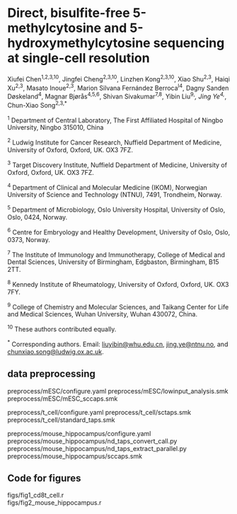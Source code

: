 # Direct, bisulfite-free 5-methylcytosine and 5-hydroxymethylcytosine sequencing at single-cell resolution 


Xiufei Chen<sup>1,2,3,10</sup>, Jingfei Cheng<sup>2,3,10</sup>, Linzhen Kong<sup>2,3,10</sup>, Xiao Shu<sup>2,3</sup>, Haiqi Xu<sup>2,3</sup>, Masato Inoue<sup>2,3</sup>, Marion Silvana Fernández Berroca<sup>l4</sup>, Dagny Sanden Døskeland<sup>4</sup>, Magnar Bjørås<sup>4,5,6</sup>, Shivan Sivakumar<sup>7,8</sup>, Yibin Liu<sup>9,*</sup>, Jing Ye<sup>4,*</sup>, Chun-Xiao Song<sup>2,3,*</sup> 

<sup>1</sup> Department of Central Laboratory, The First Affiliated Hospital of Ningbo University, Ningbo 315010, China 

<sup>2</sup> Ludwig Institute for Cancer Research, Nuffield Department of Medicine, University of Oxford, Oxford, UK. OX3 7FZ. 

<sup>3</sup> Target Discovery Institute, Nuffield Department of Medicine, University of Oxford, Oxford, UK. OX3 7FZ. 

<sup>4</sup> Department of Clinical and Molecular Medicine (IKOM), Norwegian University of Science and Technology (NTNU), 7491, Trondheim, Norway.  

<sup>5</sup> Department of Microbiology, Oslo University Hospital, University of Oslo, Oslo, 0424, Norway. 

<sup>6</sup> Centre for Embryology and Healthy Development, University of Oslo, Oslo, 0373, Norway. 

<sup>7</sup> The Institute of Immunology and Immunotherapy, College of Medical and Dental Sciences, University of Birmingham, Edgbaston, Birmingham, B15 2TT. 

<sup>8</sup> Kennedy Institute of Rheumatology, University of Oxford, Oxford, UK. OX3 7FY. 

<sup>9</sup> College of Chemistry and Molecular Sciences, and Taikang Center for Life and Medical Sciences, Wuhan University, Wuhan 430072, China. 

<sup>10</sup> These authors contributed equally. 

<sup>*</sup> Corresponding authors. Email: liuyibin@whu.edu.cn, jing.ye@ntnu.no, and chunxiao.song@ludwig.ox.ac.uk.   


## data preprocessing
preprocess/mESC/configure.yaml
preprocess/mESC/lowinput_analysis.smk
preprocess/mESC/mESC_sccaps.smk

preprocess/t_cell/configure.yaml
preprocess/t_cell/sctaps.smk
preprocess/t_cell/standard_taps.smk

preprocess/mouse_hippocampus/configure.yaml
preprocess/mouse_hippocampus/nd_taps_convert_call.py
preprocess/mouse_hippocampus/nd_taps_extract_parallel.py
preprocess/mouse_hippocampus/sccaps.smk

## Code for figures
figs/fig1_cd8t_cell.r  
figs/fig2_mouse_hippocampus.r